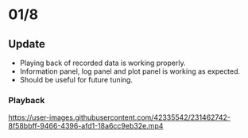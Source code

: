 # 01/8

## Update
- Playing back of recorded data is working properly.
- Information panel, log panel and plot panel is working as expected.
- Should be useful for future tuning.

### Playback
https://user-images.githubusercontent.com/42335542/231462742-8f58bbff-9466-4396-afd1-18a6cc9eb32e.mp4